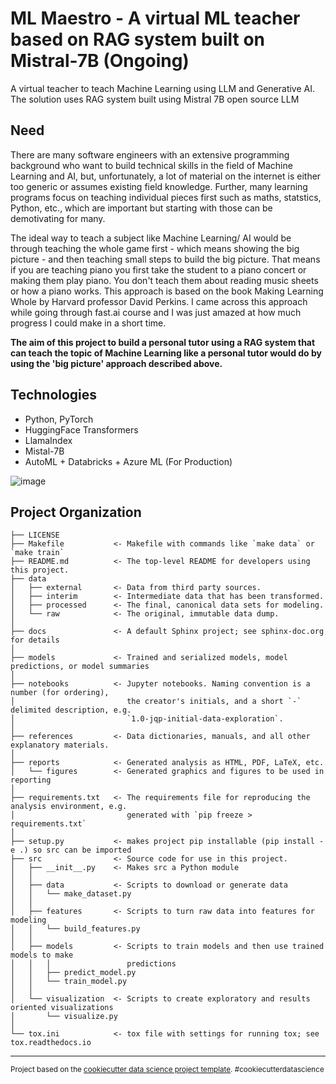ML Maestro - A virtual ML teacher based on RAG system built on Mistral-7B (Ongoing)
==============================
A virtual teacher to teach Machine Learning using LLM and Generative AI. The solution uses RAG system built using Mistral 7B open source LLM

## Need

There are many software engineers with an extensive programming background who want to build technical skills in the field of Machine Learning and AI, but, unfortunately, a lot of material on the internet is either too generic or assumes existing field knowledge. Further, many learning programs focus on teaching individual pieces first such as maths, statstics, Python, etc., which are important but starting with those can be demotivating for many. 

The ideal way to teach a subject like Machine Learning/ AI would be through teaching the whole game first - which means showing the big picture - and then teaching small steps to build the big picture. That means if you are teaching piano you first take the student to a piano concert or making them play piano. You don't teach them about reading music sheets or how a piano works. This  approach is based on the book Making Learning Whole by Harvard professor David Perkins. I came across this approach while going through fast.ai course and I was just amazed at how much progress I could make in a short time. 

**The aim of this project to build a personal tutor using a RAG system that can teach the topic of Machine Learning like a personal tutor would do by using the 'big picture' approach described above.**

## Technologies
- Python, PyTorch
- HuggingFace Transformers
- LlamaIndex
- Mistal-7B
- AutoML + Databricks + Azure ML (For Production)

![image](https://github.com/siddhantgithub/MLTutor_LLM_RAG/assets/1327717/e0fe2808-d4d4-486d-a153-adb1289347fc)

Project Organization
------------

    ├── LICENSE
    ├── Makefile           <- Makefile with commands like `make data` or `make train`
    ├── README.md          <- The top-level README for developers using this project.
    ├── data
    │   ├── external       <- Data from third party sources.
    │   ├── interim        <- Intermediate data that has been transformed.
    │   ├── processed      <- The final, canonical data sets for modeling.
    │   └── raw            <- The original, immutable data dump.
    │
    ├── docs               <- A default Sphinx project; see sphinx-doc.org for details
    │
    ├── models             <- Trained and serialized models, model predictions, or model summaries
    │
    ├── notebooks          <- Jupyter notebooks. Naming convention is a number (for ordering),
    │                         the creator's initials, and a short `-` delimited description, e.g.
    │                         `1.0-jqp-initial-data-exploration`.
    │
    ├── references         <- Data dictionaries, manuals, and all other explanatory materials.
    │
    ├── reports            <- Generated analysis as HTML, PDF, LaTeX, etc.
    │   └── figures        <- Generated graphics and figures to be used in reporting
    │
    ├── requirements.txt   <- The requirements file for reproducing the analysis environment, e.g.
    │                         generated with `pip freeze > requirements.txt`
    │
    ├── setup.py           <- makes project pip installable (pip install -e .) so src can be imported
    ├── src                <- Source code for use in this project.
    │   ├── __init__.py    <- Makes src a Python module
    │   │
    │   ├── data           <- Scripts to download or generate data
    │   │   └── make_dataset.py
    │   │
    │   ├── features       <- Scripts to turn raw data into features for modeling
    │   │   └── build_features.py
    │   │
    │   ├── models         <- Scripts to train models and then use trained models to make
    │   │   │                 predictions
    │   │   ├── predict_model.py
    │   │   └── train_model.py
    │   │
    │   └── visualization  <- Scripts to create exploratory and results oriented visualizations
    │       └── visualize.py
    │
    └── tox.ini            <- tox file with settings for running tox; see tox.readthedocs.io


--------

<p><small>Project based on the <a target="_blank" href="https://drivendata.github.io/cookiecutter-data-science/">cookiecutter data science project template</a>. #cookiecutterdatascience</small></p>
